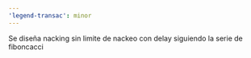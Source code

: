 ```yaml
---
'legend-transac': minor
---
```


Se diseña nacking sin limite de nackeo con delay siguiendo la serie de fiboncacci
